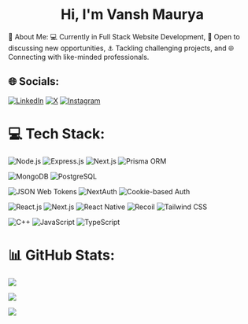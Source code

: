 <h1 align="center">Hi, I'm Vansh Maurya</h1>

💫 About Me:
💻 Currently in Full Stack Website Development,
🎢 Open to discussing new opportunities,
⚓ Tackling challenging projects, and
🌐 Connecting with like-minded professionals. 

## 🌐 Socials:
[![LinkedIn](https://img.shields.io/badge/LinkedIn-%230077B5.svg?logo=linkedin&logoColor=white)](https://www.linkedin.com/in/vansh-maurya/)
[![X](https://img.shields.io/badge/%20-%23000000.svg?logo=x&logoColor=white)](https://x.com/Luc27aV)
[![Instagram](https://img.shields.io/badge/Instagram-%23E4405F.svg?logo=Instagram&logoColor=white)](https://instagram.com/luc27av)


# 💻 Tech Stack:
![Node.js](https://img.shields.io/badge/Node.js-43853D?logo=node.js&logoColor=white)
![Express.js](https://img.shields.io/badge/Express.js-9C27B0?logo=express&logoColor=white)
![Next.js](https://img.shields.io/badge/Next.js-FF4081?logo=nextdotjs&logoColor=white)
![Prisma ORM](https://img.shields.io/badge/Prisma_ORM-5A4FCF?logo=prisma&logoColor=white)

![MongoDB](https://img.shields.io/badge/MongoDB-4DB33D?logo=mongodb&logoColor=white)
![PostgreSQL](https://img.shields.io/badge/PostgreSQL-336791?logo=postgresql&logoColor=white)

![JSON Web Tokens](https://img.shields.io/badge/JSON_Web_Tokens-EF6C00?logo=jsonwebtokens&logoColor=white)
![NextAuth](https://img.shields.io/badge/NextAuth.js-8A2BE2?logo=nextauth&logoColor=white)
![Cookie-based Auth](https://img.shields.io/badge/Cookie--based-F57F17?logo=cookiecutter&logoColor=white)

![React.js](https://img.shields.io/badge/React.js-61DBFB?logo=react&logoColor=black)
![Next.js](https://img.shields.io/badge/Next.js-FF6F00?logo=nextdotjs&logoColor=white)
![React Native](https://img.shields.io/badge/React%20Native-0082FC?logo=react&logoColor=white)
![Recoil](https://img.shields.io/badge/Recoil-1F9AEC?logo=recoil&logoColor=white)
![Tailwind CSS](https://img.shields.io/badge/Tailwind_CSS-38BDF8?logo=tailwindcss&logoColor=white)

![C++](https://img.shields.io/badge/C++-00599C?logo=c%2B%2B&logoColor=white)
![JavaScript](https://img.shields.io/badge/JavaScript-F0DB4F?logo=javascript&logoColor=black)
![TypeScript](https://img.shields.io/badge/TypeScript-3178C6?logo=typescript&logoColor=white)

# 📊 GitHub Stats:
![](https://github-readme-stats.vercel.app/api?username=va24nsh&theme=radical&hide_border=false&include_all_commits=true&count_private=true)

![](https://github-readme-streak-stats.herokuapp.com/?user=va24nsh&theme=radical&hide_border=false)

![](https://github-readme-stats.vercel.app/api/top-langs/?username=va24nsh&theme=radical&hide_border=false&include_all_commits=true&count_private=true&layout=compact)

<!--
**va24nsh/va24nsh** is a ✨ _special_ ✨ repository because its `README.md` (this file) appears on your GitHub profile.

Here are some ideas to get you started:

- 🔭 I’m currently working on ...
- 🌱 I’m currently learning ...
- 👯 I’m looking to collaborate on ...
- 🤔 I’m looking for help with ...
- 💬 Ask me about ...
- 📫 How to reach me: ...
- 😄 Pronouns: ...
- ⚡ Fun fact: ...
-->
